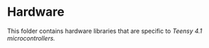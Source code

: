 # Hardware

This folder contains hardware libraries that are specific to *Teensy 4.1 microcontrollers.*

